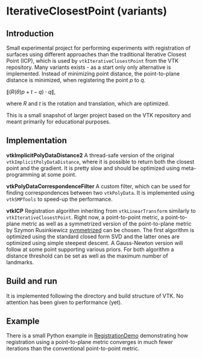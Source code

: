 # IterativeClosestPoint (variants)

## Introduction

Small experimental project for performing experiments with
registration of surfaces using different approaches than the
traditional Iterative Closest Point (ICP), which is used by
`vtkIterativeClosestPoint` from the VTK repository. Many variants
exists - as a start only only alternative is implemented. Instead of
minimizing point distance, the point-to-plane distance is minimized,
when registering the point $p$ to $q$.

$\|(R(\theta)p + t - q)\cdot q\|,$

where $R$ and $t$ is the rotation and translation, which are
optimized.

This is a small snapshot of larger project based on the VTK repository
and meant primarily for educational purposes.

## Implementation

**vtkImplicitPolyDataDistance2** A thread-safe version of the original
`vtkImplicitPolyDataDistance`, where it is possible to return both the
closest point and the gradient. It is pretty slow and should be
optimized using meta-programming at some point.

**vtkPolyDataCorrespondenceFilter** A custom filter, which can be used
for finding correspondences between two `vtkPolyData`. It is
implemented using `vtkSMPTools` to speed-up the performance.

**vtkICP** Registration algorithm inheriting from `vtkLinearTransform`
similarly to `vtkIterativeClosestPoint`. Right now, a point-to-point
metric, a point-to-plane metric as well as a symmetrized version of
the point-to-plane metric by Szymon Rusinkiewicz
[symmetrized](https://gfx.cs.princeton.edu/pubs/Rusinkiewicz_2019_ASO/symm_icp.pdf)
can be chosen. The first algorithm is optimized using the standard
closed form SVD and the latter ones are optimized using simple
steepest descent. A Gauss-Newton version will follow at some point
supporting various priors. For both algorithm a distance threshold can
be set as well as the maximum number of landmarks.

## Build and run

It is implemented following the directory and build structure of
VTK. No attention has been given to performance (yet).

## Example

There is a small Python example in
[RegistrationDemo](./ICP/Testing/Python/RegistrationDemo.py) demonstrating how
registration using a point-to-plane metric converges in much fewer
iterations than the conventional point-to-point metric.
